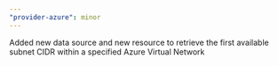 ```yaml
---
"provider-azure": minor
---
```


Added new data source and new resource to retrieve the first available subnet CIDR within a specified Azure Virtual Network
